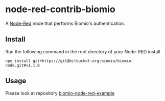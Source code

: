 node-red-contrib-biomio
====================

A [Node-Red](http://nodered.org) node that performs Biomio's authentication.

Install
-------

Run the following command in the root directory of your Node-RED install

`npm install git+https://git@bitbucket.org:biomio/biomio-node.git#v1.1.0`

Usage
-----
Please look at repository [biomio-node-red-example](https://bitbucket.org/biomio/biomio-node-red-example)